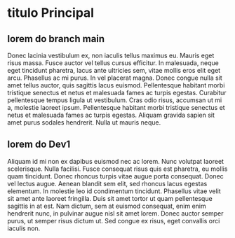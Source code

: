 # titulo Principal 
## lorem do branch main
Donec lacinia vestibulum ex, non iaculis tellus maximus eu. Mauris eget risus massa. Fusce auctor vel tellus cursus efficitur. In malesuada, neque eget tincidunt pharetra, lacus ante ultricies sem, vitae mollis eros elit eget arcu. Phasellus ac mi purus. In vel placerat magna. Donec congue nulla sit amet tellus auctor, quis sagittis lacus euismod. Pellentesque habitant morbi tristique senectus et netus et malesuada fames ac turpis egestas. Curabitur pellentesque tempus ligula ut vestibulum. Cras odio risus, accumsan ut mi a, molestie laoreet ipsum. Pellentesque habitant morbi tristique senectus et netus et malesuada fames ac turpis egestas. Aliquam gravida sapien sit amet purus sodales hendrerit. Nulla ut mauris neque.

## lorem do Dev1
Aliquam id mi non ex dapibus euismod nec ac lorem. Nunc volutpat laoreet scelerisque. Nulla facilisi. Fusce consequat risus quis est pharetra, eu mollis quam tincidunt. Donec rhoncus turpis vitae augue porta consequat. Donec vel lectus augue. Aenean blandit sem elit, sed rhoncus lacus egestas elementum. In molestie leo id condimentum tincidunt. Phasellus vitae velit sit amet ante laoreet fringilla. Duis sit amet tortor ut quam pellentesque sagittis in at est. Nam dictum, sem at euismod consequat, enim enim hendrerit nunc, in pulvinar augue nisl sit amet lorem. Donec auctor semper purus, ut semper risus dictum ut. Sed congue ex risus, eget convallis orci iaculis non.
